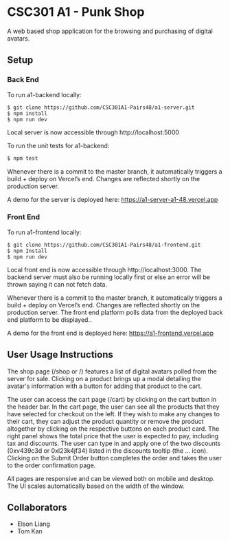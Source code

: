 # CSC301 A1 - Punk Shop

A web based shop application for the browsing and purchasing of digital avatars.

## Setup

### Back End

To run a1-backend locally:
```
$ git clone https://github.com/CSC301A1-Pairs48/a1-server.git
$ npm install 
$ npm run dev
```

Local server is now accessible through http://localhost:5000

To run the unit tests for a1-backend:

```html
$ npm test
```

Whenever there is a commit to the master branch, it automatically triggers a build + deploy on Vercel’s end. Changes are reflected shortly on the production server.

A demo for the server is deployed here: https://a1-server-a1-48.vercel.app

### Front End

To run a1-frontend locally:
```
$ git clone https://github.com/CSC301A1-Pairs48/a1-frontend.git
$ npm Install
$ npm run dev
```

Local front end is now accessible through http://localhost:3000. The backend server must also be running locally first or else an error will be thrown saying it can not fetch data.

Whenever there is a commit to the master branch, it automatically triggers a build + deploy on Vercel’s end. Changes are reflected shortly on the production server. The front end platform polls data from the deployed back end platform to be displayed..

A demo for the front end is deployed here: https://a1-frontend.vercel.app

## User Usage Instructions

The shop page (/shop or /) features a list of digital avatars polled from the server for sale. Clicking on a product brings up a modal detailing the avatar's information with a button for adding that product to the cart. 

The user can access the cart page (/cart) by clicking on the cart button in the header bar. In the cart page, the user can see all the products that they have selected for checkout on the left. If they wish to make any changes to their cart, they can adjust the product quantity or remove the product altogether by clicking on the respective buttons on each product card. The right panel shows the total price that the user is expected to pay, including tax and discounts. The user can type in and apply one of the two discounts (0xv439c3d or 0xl23k4jf34) listed in the discounts tooltip (the … icon). Clicking on the Submit Order button completes the order and takes the user to the order confirmation page.

All pages are responsive and can be viewed both on mobile and desktop. The UI scales automatically based on the width of the window.

## Collaborators

- Elson Liang
- Tom Kan

